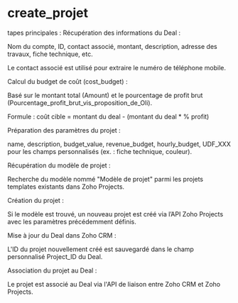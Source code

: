 # create_projet
tapes principales :
Récupération des informations du Deal :

Nom du compte, ID, contact associé, montant, description, adresse des travaux, fiche technique, etc.

Le contact associé est utilisé pour extraire le numéro de téléphone mobile.

Calcul du budget de coût (cost_budget) :

Basé sur le montant total (Amount) et le pourcentage de profit brut (Pourcentage_profit_brut_vis_proposition_de_Oli).

Formule : coût cible = montant du deal - (montant du deal * % profit)

Préparation des paramètres du projet :

name, description, budget_value, revenue_budget, hourly_budget, UDF_XXX pour les champs personnalisés (ex. : fiche technique, couleur).

Récupération du modèle de projet :

Recherche du modèle nommé "Modèle de projet" parmi les projets templates existants dans Zoho Projects.

Création du projet :

Si le modèle est trouvé, un nouveau projet est créé via l’API Zoho Projects avec les paramètres précédemment définis.

Mise à jour du Deal dans Zoho CRM :

L'ID du projet nouvellement créé est sauvegardé dans le champ personnalisé Project_ID du Deal.

Association du projet au Deal :

Le projet est associé au Deal via l'API de liaison entre Zoho CRM et Zoho Projects.
